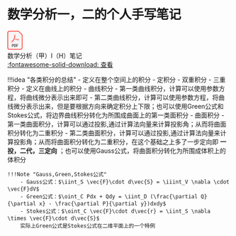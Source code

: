 # 数学分析一，二的个人手写笔记


<div class="card file-block" markdown="1">
<div class="file-icon"><img src="./pdf.svg" style="height: 3em;"></div>
<div class="file-body">
<div class="file-title">数学分析（甲）Ⅰ（H）笔记</div>
<div class="file-meta"></div>
</div>
<a class="down-button" target="_blank" href="./math1.pdf"  markdown="1">:fontawesome-solid-download: 查看</a>
</div>


<!-- <div class="card file-block" markdown="1">
<div class="file-icon"><img src="https://raw.githubusercontent.com/kailqq/cdn_img/master/img/pdf.svg" style="height: 3em;"></div>
<div class="file-body">
<div class="file-title">数学分析（甲）Ⅱ（H）笔记</div>
<div class="file-meta"> </div>
</div>
<a class="down-button" target="_blank" href="./math2.pdf" markdown="1">:fontawesome-solid-download: 查看</a>
</div> -->


!!!idea "各类积分的总结"
    - 定义在整个空间上的积分
       - 定积分
       - 双重积分
       - 三重积分
    - 定义在曲线上的积分
       - 曲线积分
         - 第一类曲线积分，计算可以使用参数方程，将曲线微分表示出来即可
         - 第二类曲线积分，计算可以使用参数方程，将曲线微分表示出来，但是要根据方向来确定积分上下限；也可以使用Green公式和Stokes公式，将边界曲线积分转化为所围成曲面上的第一类面积分
       - 曲面积分
         - 第一类曲面积分，计算可以通过投影,通过计算法向量来计算投影角；从而将曲面积分转化为二重积分
         - 第二类曲面积分，计算可以通过投影,通过计算法向量来计算投影角；从而将曲面积分转化为二重积分，在这个基础之上多了一步定向即 **一投，二代，三定向** ；也可以使用Gauss公式，将曲面积分转化为所围成体积上的体积分

    !!!Note "Gauss,Green,Stokes公式"
        - Gauss公式：$\iint_S \vec{F}\cdot d\vec{S} = \iiint_V \nabla \cdot \vec{F}dV$
        - Green公式：$\oint_C Pdx + Qdy = \iint_D (\frac{\partial Q}{\partial x} - \frac{\partial P}{\partial y})dxdy$
        - Stokes公式：$\oint_C \vec{F}\cdot d\vec{r} = \iint_S \nabla \times \vec{F}\cdot d\vec{S}$
        实际上Green公式是Stokes公式在二维平面上的一个特例